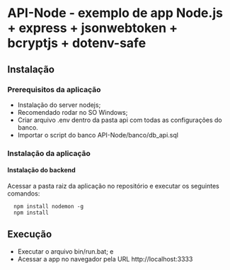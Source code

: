 # API-Node - exemplo de app Node.js + express + jsonwebtoken + bcryptjs + dotenv-safe
## Instalação
### Prerequisitos da aplicação
* Instalação do server nodejs;
* Recomendado rodar no SO Windows;
* Criar arquivo .env dentro da pasta api com todas as configurações do banco.
* Importar o script do banco API-Node/banco/db_api.sql
### Instalação da aplicação
#### Instalação do backend
Acessar a pasta raiz da aplicação no repositório e executar os seguintes comandos:
~~~
  npm install nodemon -g
  npm install
~~~
## Execução
* Executar o arquivo bin/run.bat; e
* Acessar a app no navegador pela URL http://localhost:3333
